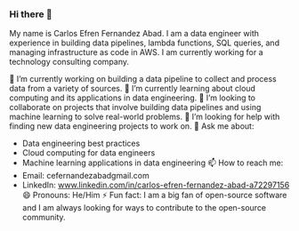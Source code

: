 ### Hi there 👋

My name is Carlos Efren Fernandez Abad. I am a data engineer with experience in building data pipelines, lambda functions, SQL queries, and managing infrastructure as code in AWS. I am currently working for a technology consulting company.

🔭 I’m currently working on building a data pipeline to collect and process data from a variety of sources.
🌱 I’m currently learning about cloud computing and its applications in data engineering.
👯 I’m looking to collaborate on projects that involve building data pipelines and using machine learning to solve real-world problems.
🤔 I’m looking for help with finding new data engineering projects to work on.
💬 Ask me about:
  * Data engineering best practices
  * Cloud computing for data engineers
  * Machine learning applications in data engineering
📫 How to reach me:
  * Email: cefernandezabadgmail.com
  * LinkedIn: www.linkedin.com/in/carlos-efren-fernandez-abad-a72297156
😄 Pronouns:
  He/Him
⚡ Fun fact:
  I am a big fan of open-source software and I am always looking for ways to contribute to the open-source community.
